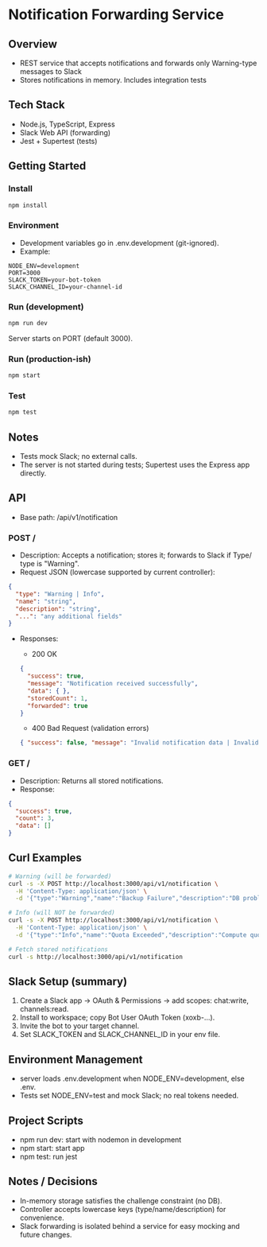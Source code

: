 # Notification Forwarding Service

## Overview

- REST service that accepts notifications and forwards only Warning-type messages to Slack
- Stores notifications in memory. Includes integration tests

## Tech Stack

- Node.js, TypeScript, Express
- Slack Web API (forwarding)
- Jest + Supertest (tests)

## Getting Started

### Install

```bash
npm install
```

### Environment

- Development variables go in .env.development (git-ignored).
- Example:

```env
NODE_ENV=development
PORT=3000
SLACK_TOKEN=your-bot-token
SLACK_CHANNEL_ID=your-channel-id
```

### Run (development)

```bash
npm run dev
```

Server starts on PORT (default 3000).

### Run (production-ish)

```bash
npm start
```

### Test

```bash
npm test
```

## Notes

- Tests mock Slack; no external calls.
- The server is not started during tests; Supertest uses the Express app directly.

## API

- Base path: /api/v1/notification

### POST /

- Description: Accepts a notification; stores it; forwards to Slack if Type/ type is "Warning".
- Request JSON (lowercase supported by current controller):

```json
{
  "type": "Warning | Info",
  "name": "string",
  "description": "string",
  "...": "any additional fields"
}
```

- Responses:
  - 200 OK

  ```json
  {
    "success": true,
    "message": "Notification received successfully",
    "data": { },
    "storedCount": 1,
    "forwarded": true
  }
  ```

  - 400 Bad Request (validation errors)

  ```json
  { "success": false, "message": "Invalid notification data | Invalid notification type" }
  ```

### GET /

- Description: Returns all stored notifications.
- Response:

```json
{
  "success": true,
  "count": 3,
  "data": []
}
```

## Curl Examples

```bash
# Warning (will be forwarded)
curl -s -X POST http://localhost:3000/api/v1/notification \
  -H 'Content-Type: application/json' \
  -d '{"type":"Warning","name":"Backup Failure","description":"DB problem"}'

# Info (will NOT be forwarded)
curl -s -X POST http://localhost:3000/api/v1/notification \
  -H 'Content-Type: application/json' \
  -d '{"type":"Info","name":"Quota Exceeded","description":"Compute quota"}'

# Fetch stored notifications
curl -s http://localhost:3000/api/v1/notification
```

## Slack Setup (summary)

1. Create a Slack app → OAuth & Permissions → add scopes: chat:write, channels:read.
2. Install to workspace; copy Bot User OAuth Token (xoxb-...).
3. Invite the bot to your target channel.
4. Set SLACK_TOKEN and SLACK_CHANNEL_ID in your env file.

## Environment Management

- server loads .env.development when NODE_ENV=development, else .env.
- Tests set NODE_ENV=test and mock Slack; no real tokens needed.

## Project Scripts

- npm run dev: start with nodemon in development
- npm start: start app
- npm test: run jest

## Notes / Decisions

- In-memory storage satisfies the challenge constraint (no DB).
- Controller accepts lowercase keys (type/name/description) for convenience.
- Slack forwarding is isolated behind a service for easy mocking and future changes.
